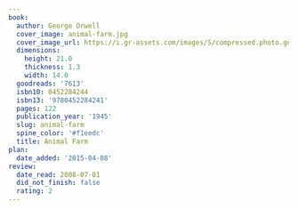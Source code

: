 ```yaml
---
book:
  author: George Orwell
  cover_image: animal-farm.jpg
  cover_image_url: https://i.gr-assets.com/images/S/compressed.photo.goodreads.com/books/1424037542l/7613._SX98_.jpg
  dimensions:
    height: 21.0
    thickness: 1.3
    width: 14.0
  goodreads: '7613'
  isbn10: 0452284244
  isbn13: '9780452284241'
  pages: 122
  publication_year: '1945'
  slug: animal-farm
  spine_color: '#f1eedc'
  title: Animal Farm
plan:
  date_added: '2015-04-08'
review:
  date_read: 2008-07-01
  did_not_finish: false
  rating: 2
---
```


